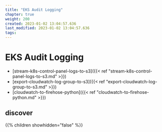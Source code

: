 ```yaml
---
title: "EKS Audit Logging"
chapter: true
weight: 200
created: 2023-01-02 13:04:57.636
last_modified: 2023-01-02 13:04:57.636
tags: 
---
```


# EKS Audit Logging

- [stream-k8s-control-panel-logs-to-s3]({{< ref "stream-k8s-control-panel-logs-to-s3.md" >}})
- [export-cloudwatch-log-group-to-s3]({{< ref "export-cloudwatch-log-group-to-s3.md" >}})
- [cloudwatch-to-firehose-python]({{< ref "cloudwatch-to-firehose-python.md" >}})

## discover

{{% children showhidden="false" %}}


